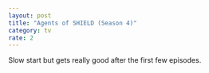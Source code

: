 ```yaml
---
layout: post
title: "Agents of SHIELD (Season 4)"
category: tv
rate: 2
---
```


Slow start but gets really good after the first few episodes.